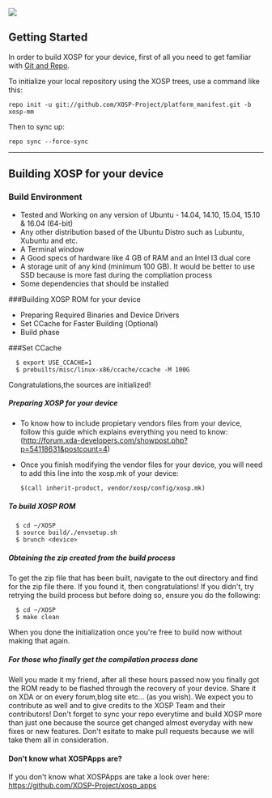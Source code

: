 ![](http://s21.postimg.org/w9nhupo1j/user4968383_pic43635_1391879040.png)

Getting Started
---------------
In order to build XOSP for your device, first of all you need to get familiar
with [Git and Repo](http://source.android.com/source/version-control.html).

To initialize your local repository using the XOSP trees, use a command like this:

    repo init -u git://github.com/XOSP-Project/platform_manifest.git -b xosp-mm
    
Then to sync up:

    repo sync --force-sync

--------

## Building XOSP for your device

### Build Environment

- Tested and Working on any version of Ubuntu - 14.04, 14.10, 15.04, 15.10 & 16.04 (64-bit)
- Any other distribution based of the Ubuntu Distro such as Lubuntu, Xubuntu and etc.
- A Terminal window
- A Good specs of hardware like 4 GB of RAM and an Intel I3 dual core
- A storage unit of any kind (minimum 100 GB). It would be better to use SSD because is more fast during the compliation process
- Some dependencies that should be installed

###Building XOSP ROM for your device
- Preparing Required Binaries and Device Drivers
- Set CCache for Faster Building (Optional)
- Build phase

###Set CCache

      $ export USE_CCACHE=1
      $ prebuilts/misc/linux-x86/ccache/ccache -M 100G

Congratulations,the sources are initialized! 

##### Preparing XOSP for your device
- To know how to include propietary vendors files from your device, follow this guide which explains everything you need to know: (http://forum.xda-developers.com/showpost.php?p=54118631&postcount=4)

- Once you finish modifying the vendor files for your device, you will need to add this line into the xosp.mk of your device:

      $(call inherit-product, vendor/xosp/config/xosp.mk)


##### To build XOSP ROM

      $ cd ~/XOSP
      $ source build/./envsetup.sh
      $ brunch <device>

##### Obtaining the zip created from the build process
To get the zip file that has been built, navigate to the out directory and find for the zip file there. If you found it, then congratulations! If you didn't, try retrying the build process but before doing so, ensure you do the following:

      $ cd ~/XOSP
      $ make clean

When you done the initialization once you're free to build now without making that again.

##### For those who finally get the compilation process done
Well you made it my friend, after all these hours passed now you finally got the ROM ready to be flashed through the recovery of your device. Share it on XDA or on every forum,blog site etc... (as you wish). 
We expect you to contribute as well and to give credits to the XOSP Team and their contributors! Don't forget to sync your repo everytime and build XOSP more than just one because the source get changed almost everyday with new fixes or new features. Don't esitate to make pull requests because we will take them all in consideration.

#### Don't know what XOSPApps are?
If you don't know what XOSPApps are take a look over here: https://github.com/XOSP-Project/xosp_apps
